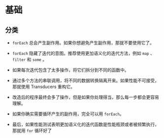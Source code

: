 # 基础

## 分类

*   `forEach` 总会产生副作用。如果你想避免产生副作用，那就不要使用它了。

*   `forEach` 隐藏了迭代的意图。推荐使用更加语义化的迭代方法，例如 `map` 、 `filter` 和 `some` 。

*   如果每次迭代包含了太多操作，将它们拆分到不同的函数中。

*   通过多个方法的串联调用，将不同的数据转换隔离开来。如果性能不可接受，那就使用 Transducers 重构它。

*   改造后的程序最终会多了操作，但是如果你处理得当，那么每一步都会更容易理解。

*   如果你确实需要循环产生的副作用，完全可以用 `forEach`。

*   最后，如果性能测试表明更加语义化的迭代函数是性能瓶颈或者被频繁执行， 那就用 `for` 循环好了

